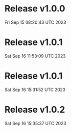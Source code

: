 # Release v1.0.0
Fri Sep 15 08:20:43 UTC 2023
# Release v1.0.1
Sat Sep 16 11:53:09 UTC 2023

# Release v1.0.1
Sat Sep 16 15:31:52 UTC 2023

# Release v1.0.2
Sat Sep 16 15:35:37 UTC 2023

